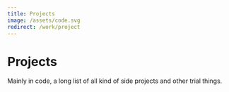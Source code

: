 ```yaml
---
title: Projects
image: /assets/code.svg
redirect: /work/project
---
```


# Projects

Mainly in code, a long list of all kind of side projects and other trial things.
